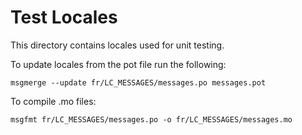 Test Locales
============

This directory contains locales used for unit testing.

To update locales from the pot file run the following:

    msgmerge --update fr/LC_MESSAGES/messages.po messages.pot

To compile .mo files:

    msgfmt fr/LC_MESSAGES/messages.po -o fr/LC_MESSAGES/messages.mo
